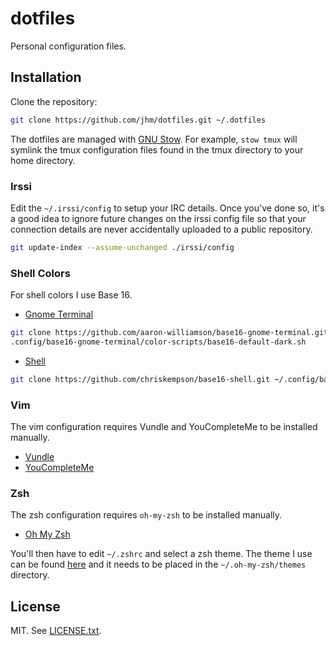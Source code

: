 # dotfiles

Personal configuration files.

## Installation

Clone the repository:
```sh
git clone https://github.com/jhm/dotfiles.git ~/.dotfiles
```

The dotfiles are managed with [GNU Stow](https://www.gnu.org/software/stow).
For example, `stow tmux` will symlink the tmux configuration files found in the
tmux directory to your home directory.

### Irssi

Edit the `~/.irssi/config` to setup your IRC details. Once you've done so, it's
a good idea to ignore future changes on the irssi config file so that your
connection details are never accidentally uploaded to a public repository.

```sh
git update-index --assume-unchanged ./irssi/config
```

### Shell Colors

For shell colors I use Base 16.

* [Gnome Terminal](https://github.com/aaron-williamson/base16-gnome-terminal)

```sh
git clone https://github.com/aaron-williamson/base16-gnome-terminal.git ~/.config/base16-gnome-terminal
.config/base16-gnome-terminal/color-scripts/base16-default-dark.sh
```

* [Shell](https://github.com/chriskempson/base16-shell)

```sh
git clone https://github.com/chriskempson/base16-shell.git ~/.config/base16-shell
```

### Vim

The vim configuration requires Vundle and YouCompleteMe to be installed
manually.

* [Vundle](https://github.com/VundleVim/Vundle.vim)
* [YouCompleteMe](https://valloric.github.io/YouCompleteMe)

### Zsh

The zsh configuration requires `oh-my-zsh` to be installed manually.

* [Oh My Zsh](https://github.com/robbyrussell/oh-my-zsh)


You'll then have to edit `~/.zshrc` and select a zsh theme. The theme I use can
be found [here](https://gist.github.com/jhm/57e80b366ee4dc9cb70e) and it needs
to be placed in the `~/.oh-my-zsh/themes` directory.

## License

MIT. See [LICENSE.txt](https://github.com/jhm/dotfiles/blob/master/LICENSE.txt).
